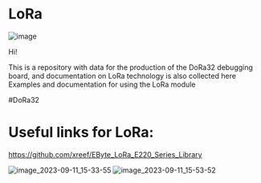 # LoRa

![image](https://github.com/LuLikBP/DoRa32_LoRa_E220/assets/40739802/08f90480-5b7f-4da3-a7c9-0651953c5f40)

Hi!

This is a repository with data for the production of the DoRa32 debugging board, and documentation on LoRa technology is also collected here
Examples and documentation for using the LoRa module



#DoRa32





# Useful links for LoRa:

https://github.com/xreef/EByte_LoRa_E220_Series_Library


![image_2023-09-11_15-33-55](https://github.com/LuLikBP/LoRa_220/assets/40739802/14425763-8202-405d-87fc-3c26d2eefc99)
![image_2023-09-11_15-53-52](https://github.com/LuLikBP/LoRa_220/assets/40739802/62601be2-b4f6-4145-aea7-470b4261f6f2)
